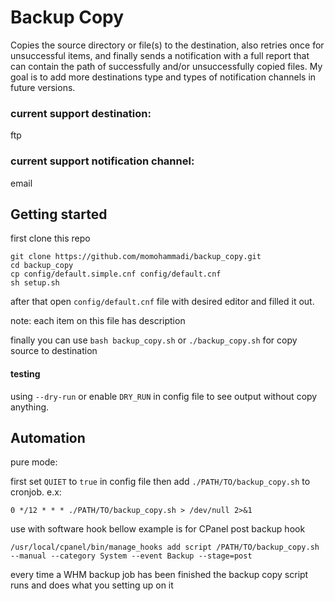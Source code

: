 # Backup Copy
Copies the source directory or file(s) to the destination, also retries once for unsuccessful items, and finally sends a notification with a full report that can contain the path of successfully and/or unsuccessfully copied files.
My goal is to add more destinations type and types of notification channels in future versions.
### current support destination: 
ftp
### current support notification channel: 
email
## Getting started
first clone this repo 
```
git clone https://github.com/momohammadi/backup_copy.git
cd backup_copy
cp config/default.simple.cnf config/default.cnf
sh setup.sh
```
after that open `config/default.cnf` file with desired editor and filled it out.

note: each item on this file has description

finally you can use `bash backup_copy.sh` or `./backup_copy.sh` for copy source to destination
#### testing
using `--dry-run` or enable `DRY_RUN` in config file to see output without copy anything.

## Automation 
pure mode:

first set `QUIET` to `true` in config file then add `./PATH/TO/backup_copy.sh` to cronjob.
e.x:
```
0 */12 * * * ./PATH/TO/backup_copy.sh > /dev/null 2>&1
```

use with software hook bellow example is for CPanel post backup hook
```
/usr/local/cpanel/bin/manage_hooks add script /PATH/TO/backup_copy.sh --manual --category System --event Backup --stage=post
```
every time a WHM backup job has been finished the backup copy script runs and does what you setting up on it
